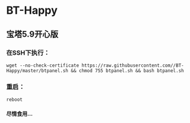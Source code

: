 # BT-Happy

## 宝塔5.9开心版

### 在SSH下执行：
    
    wget --no-check-certificate https://raw.githubusercontent.com//BT-Happy/master/btpanel.sh && chmod 755 btpanel.sh && bash btpanel.sh
    
### 重启：

    reboot
 
#### 尽情食用...
